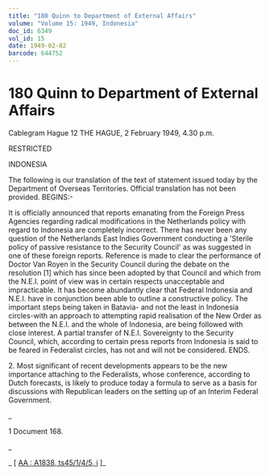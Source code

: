 ```yaml
---
title: "180 Quinn to Department of External Affairs"
volume: "Volume 15: 1949, Indonesia"
doc_id: 6349
vol_id: 15
date: 1949-02-02
barcode: 644752
---
```


# 180 Quinn to Department of External Affairs

Cablegram Hague 12 THE HAGUE, 2 February 1949, 4.30 p.m.

RESTRICTED

INDONESIA

The following is our translation of the text of statement issued today by the Department of Overseas Territories. Official translation has not been provided. BEGINS:-

It is officially announced that reports emanating from the Foreign Press Agencies regarding radical modifications in the Netherlands policy with regard to Indonesia are completely incorrect. There has never been any question of the Netherlands East Indies Government conducting a 'Sterile policy of passive resistance to the Security Council' as was suggested in one of these foreign reports. Reference is made to clear the performance of Doctor Van Royen in the Security Council during the debate on the resolution [1] which has since been adopted by that Council and which from the N.E.I. point of view was in certain respects unacceptable and impracticable. It has become abundantly clear that Federal Indonesia and N.E.I. have in conjunction been able to outline a constructive policy. The important steps being taken in Batavia- and not the least in Indonesia circles-with an approach to attempting rapid realisation of the New Order as between the N.E.I. and the whole of Indonesia, are being followed with close interest. A partial transfer of N.E.I. Sovereignty to the Security Council, which, according to certain press reports from Indonesia is said to be feared in Federalist circles, has not and will not be considered. ENDS.

2\. Most significant of recent developments appears to be the new importance attaching to the Federalists, whose conference, according to Dutch forecasts, is likely to produce today a formula to serve as a basis for discussions with Republican leaders on the setting up of an Interim Federal Government.

_

1 Document 168.

_

_ [ [AA : A1838, ts45/1/4/5, i](http://www.naa.gov.au/cgi-bin/Search?O=I&Number=644752) ]_
